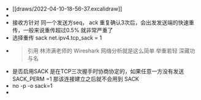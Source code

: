 - [[draws/2022-04-10-18-56-37.excalidraw]]
-
- 接收方针对 同一个发送方seq， ack 重复确认3次后，会出发发送端的快速重传，一般来说重传超过0.5% 就非常严重了
- 选择重传 sack net.ipv4.tcp_sack = 1
- > 引用 林沛满老师的 Wireshark 网络分析就是这么简单  举重若轻 深藏功与名
- 是否启用SACK 是在TCP三次握手时协商协定的，如果任意一方没有发送 SACK_PERM =1 那该连接建立之后就不会用到 SACK
- no -p -o sack=1
-